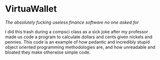 # VirtuaWallet
*The absolutely fucking useless finance software no one asked for*

I did this trash during a compsci class as a sick joke after my professor made us code a program to calculate dollars and cents given nickels and pennies. This code is an example of how pedantic and incredibly stupid object oriented programming methodologies are, and how unreadable and bloated they make otherwise simple code. 
